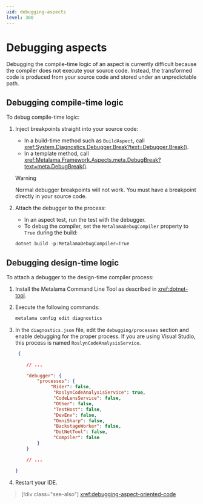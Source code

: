 ```yaml
---
uid: debugging-aspects
level: 300
---
```


# Debugging aspects

Debugging the compile-time logic of an aspect is currently difficult because the compiler does not execute your source code.  Instead, the transformed code is produced from your source code and stored under an unpredictable path.

## Debugging compile-time logic

To debug compile-time logic:

1. Inject breakpoints straight into your source code:

    - In a build-time method such as `BuildAspect`, call <xref:System.Diagnostics.Debugger.Break?text=Debugger.Break()>.
    - In a template method, call <xref:Metalama.Framework.Aspects.meta.DebugBreak?text=meta.DebugBreak()>.

    > [!WARNING]
    > Normal debugger breakpoints will not work. You must have a breakpoint directly in your source code.

2. Attach the debugger to the process:

    - In an aspect test, run the test with the debugger.
    - To debug the compiler, set the `MetalamaDebugCompiler` property to `True` during the build:

    ```powershell
    dotnet build -p:MetalamaDebugCompiler=True
    ```

## Debugging design-time logic

To attach a debugger to the design-time compiler process:

1. Install the Metalama Command Line Tool as described in <xref:dotnet-tool>.
2. Execute the following commands:

   ```powershell
   metalama config edit diagnostics
   ```

3. In the `diagnostics.json` file, edit the `debugging/processes` section and enable debugging for the proper process. If you are using Visual Studio, this process is named `RoslynCodeAnalysisService`.

    ```json
     {

        // ...

        "debugger": {
            "processes": {
                 "Rider": false,
                  "RoslynCodeAnalysisService": true,
                  "CodeLensService": false,
                  "Other": false,
                  "TestHost": false,
                  "DevEnv": false,
                  "OmniSharp": false,
                  "BackstageWorker": false,
                  "DotNetTool": false,
                  "Compiler": false
            }
        }

        // ...

    }
    ```

4. Restart your IDE.

> [!div class="see-also"]
> <xref:debugging-aspect-oriented-code>


